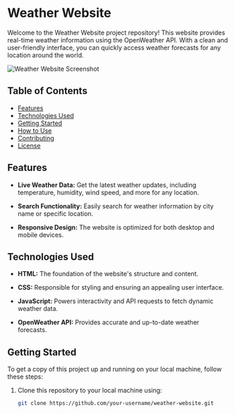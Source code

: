 # Weather Website

Welcome to the Weather Website project repository! This website provides real-time weather information using the OpenWeather API. With a clean and user-friendly interface, you can quickly access weather forecasts for any location around the world.

![Weather Website Screenshot](screenshot.png)

## Table of Contents

- [Features](#features)
- [Technologies Used](#technologies-used)
- [Getting Started](#getting-started)
- [How to Use](#how-to-use)
- [Contributing](#contributing)
- [License](#license)

## Features

- **Live Weather Data:** Get the latest weather updates, including temperature, humidity, wind speed, and more for any location.

- **Search Functionality:** Easily search for weather information by city name or specific location.

- **Responsive Design:** The website is optimized for both desktop and mobile devices.

## Technologies Used

- **HTML:** The foundation of the website's structure and content.

- **CSS:** Responsible for styling and ensuring an appealing user interface.

- **JavaScript:** Powers interactivity and API requests to fetch dynamic weather data.

- **OpenWeather API:** Provides accurate and up-to-date weather forecasts.

## Getting Started

To get a copy of this project up and running on your local machine, follow these steps:

1. Clone this repository to your local machine using:

   ```bash
   git clone https://github.com/your-username/weather-website.git
